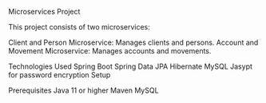 Microservices Project

This project consists of two microservices:

Client and Person Microservice: Manages clients and persons.
Account and Movement Microservice: Manages accounts and movements.

Technologies Used
Spring Boot
Spring Data JPA
Hibernate
MySQL
Jasypt for password encryption
Setup

Prerequisites
Java 11 or higher
Maven
MySQL

